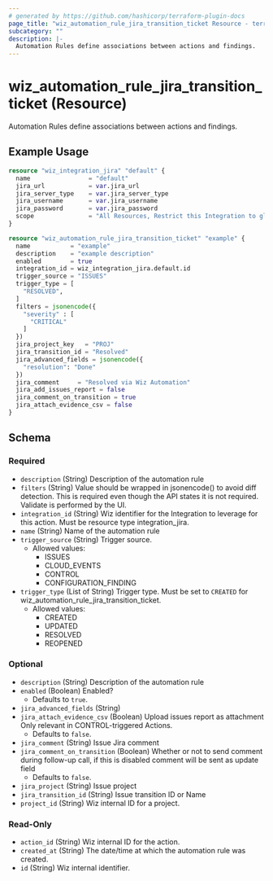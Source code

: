 ```yaml
---
# generated by https://github.com/hashicorp/terraform-plugin-docs
page_title: "wiz_automation_rule_jira_transition_ticket Resource - terraform-provider-wiz"
subcategory: ""
description: |-
  Automation Rules define associations between actions and findings.
---
```


# wiz_automation_rule_jira_transition_ticket (Resource)

Automation Rules define associations between actions and findings.

## Example Usage

```terraform
resource "wiz_integration_jira" "default" {
  name                = "default"
  jira_url            = var.jira_url
  jira_server_type    = var.jira_server_type
  jira_username       = var.jira_username
  jira_password       = var.jira_password
  scope               = "All Resources, Restrict this Integration to global roles only"
}

resource "wiz_automation_rule_jira_transition_ticket" "example" {
  name           = "example"
  description    = "example description"
  enabled        = true
  integration_id = wiz_integration_jira.default.id
  trigger_source = "ISSUES"
  trigger_type = [
    "RESOLVED",
  ]
  filters = jsonencode({
    "severity" : [
      "CRITICAL"
    ]
  })
  jira_project_key   = "PROJ"
  jira_transition_id = "Resolved"
  jira_advanced_fields = jsonencode({
    "resolution": "Done"
  })
  jira_comment     = "Resolved via Wiz Automation"
  jira_add_issues_report = false
  jira_comment_on_transition = true
  jira_attach_evidence_csv = false
}
```

<!-- schema generated by tfplugindocs -->
## Schema

### Required

- `description` (String) Description of the automation rule
- `filters` (String) Value should be wrapped in jsonencode() to avoid diff detection. This is required even though the API states it is not required.  Validate is performed by the UI.
- `integration_id` (String) Wiz identifier for the Integration to leverage for this action. Must be resource type integration_jira.
- `name` (String) Name of the automation rule
- `trigger_source` (String) Trigger source.
    - Allowed values: 
        - ISSUES
        - CLOUD_EVENTS
        - CONTROL
        - CONFIGURATION_FINDING
- `trigger_type` (List of String) Trigger type. Must be set to `CREATED` for wiz_automation_rule_jira_transition_ticket.
    - Allowed values: 
        - CREATED
        - UPDATED
        - RESOLVED
        - REOPENED

### Optional

- `description` (String) Description of the automation rule
- `enabled` (Boolean) Enabled?
    - Defaults to `true`.
- `jira_advanced_fields` (String)
- `jira_attach_evidence_csv` (Boolean) Upload issues report as attachment Only relevant in CONTROL-triggered Actions.
    - Defaults to `false`.
- `jira_comment` (String) Issue Jira comment
- `jira_comment_on_transition` (Boolean) Whether or not to send comment during follow-up call, if this is disabled comment will be sent as update field
    - Defaults to `false`.
- `jira_project` (String) Issue project
- `jira_transition_id` (String) Issue transition ID or Name
- `project_id` (String) Wiz internal ID for a project.

### Read-Only

- `action_id` (String) Wiz internal ID for the action.
- `created_at` (String) The date/time at which the automation rule was created.
- `id` (String) Wiz internal identifier.


